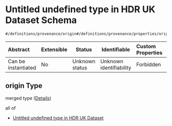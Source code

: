 # Untitled undefined type in HDR UK Dataset Schema

```txt
#/definitions/provenance/origin#/definitions/provenance/properties/origin
```




| Abstract            | Extensible | Status         | Identifiable            | Custom Properties | Additional Properties | Access Restrictions | Defined In                                                                                         |
| :------------------ | ---------- | -------------- | ----------------------- | :---------------- | --------------------- | ------------------- | -------------------------------------------------------------------------------------------------- |
| Can be instantiated | No         | Unknown status | Unknown identifiability | Forbidden         | Allowed               | none                | [dataset.schema.json\*](../../../schema/dataset/latest/dataset.schema.json "open original schema") |

## origin Type

merged type ([Details](dataset-definitions-provenance-properties-origin.md))

all of

-   [Untitled undefined type in HDR UK Dataset](dataset-definitions-provenance-properties-origin-allof-0.md "check type definition")
